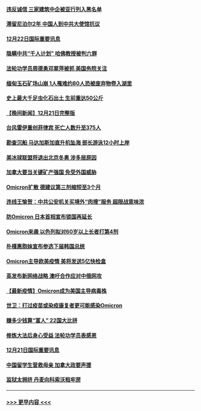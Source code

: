 #### [违反诚信 三家建筑中企被亚行列入黑名单](../pages/prog202/a103300524.md?t=12222150) 
#### [滞留尼泊尔2年 中国人到中共大使馆抗议](../pages/prog202/a103300516.md?t=12222150) 
#### [12月22日国际重要讯息](../pages/prog202/a103300483.md?t=12222150) 
#### [隐瞒中共“千人计划” 哈佛教授被判六罪](../pages/prog202/a103300434.md?t=12222150) 
#### [法轮功学员周德勇邓翠萍被抓 美国务院关注](../pages/prog202/a103300371.md?t=12222150) 
#### [缅甸玉石矿场山崩 1人罹难约80人恐被废弃物卷入湖里](../pages/prog202/a103300326.md?t=12222150) 
#### [史上最大千足虫化石出土 生前重达50公斤](../pages/prog202/a103300307.md?t=12222150) 
#### [【晚间新闻】12月21日完整版](../pages/prog202/a103300164.md?t=12222150) 
#### [台风雷伊重创菲律宾 死亡人数升至375人](../pages/prog202/a103300029.md?t=12222150) 
#### [勘查沉船 马达加斯加直升机坠海 部长游泳12小时上岸](../pages/prog202/a103300251.md?t=12222150) 
#### [美冰球联盟将退出北京冬奥 涉多层原因](../pages/prog202/a103300234.md?t=12222150) 
#### [加拿大要当关键矿产强国 免受外国威胁](../pages/prog202/a103299986.md?t=12222150) 
#### [Omicron扩散 德建议第三剂缩短至3个月](../pages/prog202/a103300225.md?t=12222150) 
#### [连线王愉贺：中共公安机关买境外“肉搜”服务 超限战意味浓](../pages/prog202/a103300218.md?t=12222150) 
#### [防Omicron 日本首相宣布锁国再延长](../pages/prog202/a103300181.md?t=12222150) 
#### [Omicron来袭 以色列拟对60岁以上长者打第4剂](../pages/prog202/a103300162.md?t=12222150) 
#### [朴槿惠胞妹宣布参选下届韩国总统](../pages/prog202/a103300152.md?t=12222150) 
#### [Omicron主导欧美疫情 美将发送5亿快检盒](../pages/prog202/a103300040.md?t=12222150) 
#### [英发布新网络战略 澳吁合作应对中俄网攻](../pages/prog202/a103300034.md?t=12222150) 
#### [【最新疫情】Omicron成为美国主导病毒株](../pages/prog202/a103299855.md?t=12222150) 
#### [世卫：打过疫苗或染疫康复者更可能感染Omicron](../pages/prog202/a103299744.md?t=12222150) 
#### [赚多少钱算“富人” 22国大比拼](../pages/prog202/a103299649.md?t=12222150) 
#### [修炼大法后身心受益 法轮功学员表感恩](../pages/prog202/a103299627.md?t=12222150) 
#### [12月21日国际重要讯息](../pages/prog202/a103299615.md?t=12222150) 
#### [中国留学生营救母亲 加拿大政要声援](../pages/prog202/a103299586.md?t=12222150) 
#### [监狱太拥挤 丹麦向科索沃租牢房](../pages/prog202/a103299559.md?t=12222150) 

----
#### [ >>> 更早内容 <<< ](../indexes/prog202-earlier.md)
